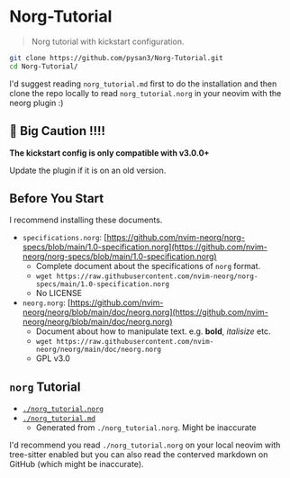 # Norg-Tutorial

> Norg tutorial with kickstart configuration.

```bash
git clone https://github.com/pysan3/Norg-Tutorial.git
cd Norg-Tutorial/
```

I'd suggest reading `norg_tutorial.md` first to do the installation and then clone the repo locally
to read `norg_tutorial.norg` in your neovim with the neorg plugin :)

## 📣 Big Caution ‼️‼️

**The kickstart config is only compatible with v3.0.0+**

Update the plugin if it is on an old version.

## Before You Start

I recommend installing these documents.

- `specifications.norg`: [https://github.com/nvim-neorg/norg-specs/blob/main/1.0-specification.norg](https://github.com/nvim-neorg/norg-specs/blob/main/1.0-specification.norg)
  - Complete document about the specifications of `norg` format.
  - `wget https://raw.githubusercontent.com/nvim-neorg/norg-specs/main/1.0-specification.norg`
  - No LICENSE
- `neorg.norg`: [https://github.com/nvim-neorg/neorg/blob/main/doc/neorg.norg](https://github.com/nvim-neorg/neorg/blob/main/doc/neorg.norg)
  - Document about how to manipulate text. e.g. **bold**, _italisize_ etc.
  - `wget https://raw.githubusercontent.com/nvim-neorg/neorg/main/doc/neorg.norg`
  - GPL v3.0

## `norg` Tutorial

- [`./norg_tutorial.norg`](./norg_tutorial.norg)
- [`./norg_tutorial.md`](./norg_tutorial.md)
  - Generated from `./norg_tutorial.norg`. Might be inaccurate

I'd recommend you read `./norg_tutorial.norg` on your local neovim with tree-sitter enabled
but you can also read the conterved markdown on GitHub (which might be inaccurate).
